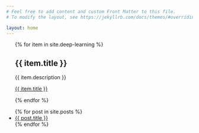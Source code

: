 ```yaml
---
# Feel free to add content and custom Front Matter to this file.
# To modify the layout, see https://jekyllrb.com/docs/themes/#overriding-theme-defaults

layout: home
---
```


<script
    src="https://cdnjs.cloudflare.com/ajax/libs/mathjax/2.7.0/MathJax.js?config=TeX-AMS-MML_HTMLorMML" type="text/javascript">
</script>


<ul>
{% for item in site.deep-learning %}
  <h2>{{ item.title }}</h2>
  <p>{{ item.description }}</p>
  <p><a href="{{ item.url }}">{{ item.title }}</a></p>
{% endfor %}
</ul>

 <ul>
  {% for post in site.posts %}
    <li>
      <a href="{{site.baseurl}}\{{ post.url }}">{{ post.title }}</a>
    </li>
  {% endfor %}
</ul>
